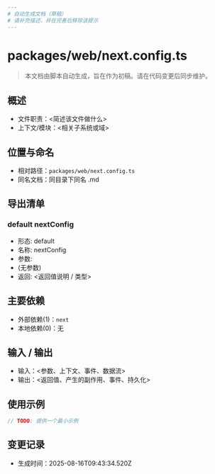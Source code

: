 ```yaml
---
# 自动生成文档（草稿）
# 请补充描述，并在完善后移除该提示
---
```


# packages/web/next.config.ts

> 本文档由脚本自动生成，旨在作为初稿。请在代码变更后同步维护。

## 概述

- 文件职责：<简述该文件做什么>
- 上下文/模块：<相关子系统或域>

## 位置与命名

- 相对路径：`packages/web/next.config.ts`
- 同名文档：同目录下同名 .md

## 导出清单

### default nextConfig

- 形态: default
- 名称: nextConfig
- 参数:
- (无参数)
- 返回: <返回值说明 / 类型>

## 主要依赖

- 外部依赖(1)：`next`
- 本地依赖(0)：无

## 输入 / 输出

- 输入：<参数、上下文、事件、数据流>
- 输出：<返回值、产生的副作用、事件、持久化>

## 使用示例

~~~ts
// TODO: 提供一个最小示例
~~~

## 变更记录

- 生成时间：2025-08-16T09:43:34.520Z
